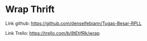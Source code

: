 # Wrap Thrift

Link github: https://github.com/denselfebiann/Tugas-Besar-RPLL

Link Trello: https://trello.com/b/8tEtjfRk/wrap
